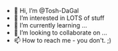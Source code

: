 - 👋 Hi, I’m @Tosh-DaGal
- 👀 I’m interested in LOTS of stuff
- 🌱 I’m currently learning ...
- 💞️ I’m looking to collaborate on ...
- 📫 How to reach me - you don't. ;) 

<!---
Tosh-DaGal/Tosh-DaGal is a ✨ special ✨ repository because its `README.md` (this file) appears on your GitHub profile.
You can click the Preview link to take a look at your changes.
--->
